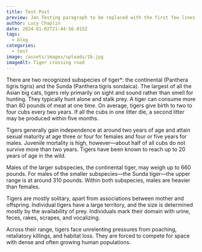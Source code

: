 ```yaml
---
title: Test Post
preview: Jan Testing paragraph to be replaced with the first few lines of this blog post.
author: Lucy Chaplin
date: 2024-01-02T21:44:56.015Z
tags:
  - blog
categories:
  - test
image: /assets/images/uploads/1b.jpg
imageAlt: Tiger crossing road
---
```


There are two recognized subspecies of tiger\*: the continental (Panthera tigris tigris) and the Sunda (Panthera tigris sondaica). The largest of all the Asian big cats, tigers rely primarily on sight and sound rather than smell for hunting. They typically hunt alone and stalk prey. A tiger can consume more than 80 pounds of meat at one time. On average, tigers give birth to two to four cubs every two years. If all the cubs in one litter die, a second litter may be produced within five months.

Tigers generally gain independence at around two years of age and attain sexual maturity at age three or four for females and four or five years for males. Juvenile mortality is high, however—about half of all cubs do not survive more than two years. Tigers have been known to reach up to 20 years of age in the wild.

Males of the larger subspecies, the continental tiger, may weigh up to 660 pounds. For males of the smaller subspecies—the Sunda tiger—the upper range is at around 310 pounds. Within both subspecies, males are heavier than females.

Tigers are mostly solitary, apart from associations between mother and offspring. Individual tigers have a large territory, and the size is determined mostly by the availability of prey. Individuals mark their domain with urine, feces, rakes, scrapes, and vocalizing.

Across their range, tigers face unrelenting pressures from poaching, retaliatory killings, and habitat loss. They are forced to compete for space with dense and often growing human populations.

